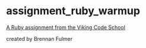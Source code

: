 assignment_ruby_warmup
======================
[A Ruby assignment from the Viking Code School](http://www.vikingcodeschool.com)

created by Brennan Fulmer
